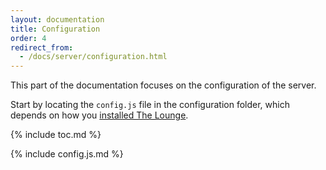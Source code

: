 ```yaml
---
layout: documentation
title: Configuration
order: 4
redirect_from:
  - /docs/server/configuration.html
---
```


This part of the documentation focuses on the configuration of the server.

Start by locating the `config.js` file in the configuration folder, which
depends on how you [installed The Lounge](/docs/install-and-upgrade).

{% include toc.md %}

<!--
Content for the following is generated by this script in the main repo:
https://github.com/thelounge/thelounge/blob/master/scripts/generate-config-doc.js
-->

{% include config.js.md %}
